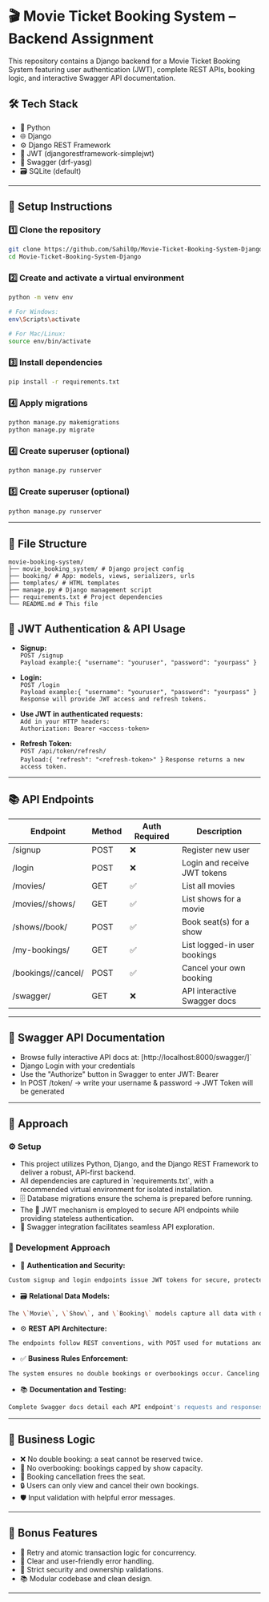 
# 🎬 Movie Ticket Booking System – Backend Assignment

This repository contains a Django backend for a Movie Ticket Booking System featuring user authentication (JWT), complete REST APIs, booking logic, and interactive Swagger API documentation.

## 🛠 Tech Stack

- 🐍 Python  
- 🌐 Django  
- ⚙️ Django REST Framework  
- 🔐 JWT (djangorestframework-simplejwt)  
- 📄 Swagger (drf-yasg)  
- 🗃️ SQLite (default)

---

## 🚀 Setup Instructions

### 1️⃣ Clone the repository
```bash
git clone https://github.com/Sahil0p/Movie-Ticket-Booking-System-Django
cd Movie-Ticket-Booking-System-Django
```

### 2️⃣ Create and activate a virtual environment
```bash
python -m venv env

# For Windows:
env\Scripts\activate

# For Mac/Linux:
source env/bin/activate
```

### 3️⃣ Install dependencies
```bash
pip install -r requirements.txt
```

### 4️⃣ Apply migrations
```bash
python manage.py makemigrations  
python manage.py migrate
```


### 4️⃣ Create superuser (optional)
```bash
python manage.py runserver
```

### 5️⃣ Create superuser (optional)
```bash
python manage.py runserver
```

---

## 📂 File Structure
```plaintext
movie-booking-system/
├── movie_booking_system/ # Django project config
├── booking/ # App: models, views, serializers, urls
├── templates/ # HTML templates
├── manage.py # Django management script
├── requirements.txt # Project dependencies
└── README.md # This file
```

## 🔐 JWT Authentication & API Usage

- **Signup:**  
  `POST /signup`  
  `Payload example:{ "username": "youruser", "password": "yourpass" }`

- **Login:**  
   `POST /login`  
   `Payload example:{ "username": "youruser", "password": "yourpass" }`
   `Response will provide JWT access and refresh tokens.`

- **Use JWT in authenticated requests:**  
   `Add in your HTTP headers:`  
   `Authorization: Bearer <access-token>`
- **Refresh Token:**  
`POST /api/token/refresh/`  
`Payload:{ "refresh": "<refresh-token>" }`
`Response returns a new access token.`


---

## 📚 API Endpoints

| Endpoint                    | Method | Auth Required | Description                          |
|-----------------------------|--------|---------------|------------------------------------|
| /signup                     | POST   | ❌            | Register new user                   |
| /login                      | POST   | ❌            | Login and receive JWT tokens       |
| /movies/                    | GET    | ✅            | List all movies                    |
| /movies/<id>/shows/         | GET    | ✅            | List shows for a movie             |
| /shows/<id>/book/           | POST   | ✅            | Book seat(s) for a show            |
| /my-bookings/               | GET    | ✅            | List logged-in user bookings       |
| /bookings/<id>/cancel/      | POST   | ✅            | Cancel your own booking            |
| /swagger/                   | GET    | ❌            | API interactive Swagger docs       |

---

## 📄 Swagger API Documentation

- Browse fully interactive API docs at: [http://localhost:8000/swagger/]`
- Django Login with your credentials
- Use the "Authorize" button in Swagger to enter JWT: Bearer <token>
- In POST /token/  -> write your username & password  -> JWT Token will be generated

---

## 🎯 Approach

### ⚙️ Setup

- This project utilizes Python, Django, and the Django REST Framework to deliver a robust, API-first backend.
- All dependencies are captured in \`requirements.txt\`, with a recommended virtual environment for isolated installation.
- 🗄️ Database migrations ensure the schema is prepared before running.
- The 🔐 JWT mechanism is employed to secure API endpoints while providing stateless authentication.
- 📝 Swagger integration facilitates seamless API exploration.

### 🚧 Development Approach

- 🔐 **Authentication and Security:**
```bash
Custom signup and login endpoints issue JWT tokens for secure, protected API access. JWT middleware validates every request.
```

- 🗃️ **Relational Data Models:**
```bash
The \`Movie\`, \`Show\`, and \`Booking\` models capture all data with defined foreign keys. Each \`Booking\` is explicitly linked to a user and a show.
```

- ⚙️ **REST API Architecture:**
```bash
The endpoints follow REST conventions, with POST used for mutations and GET for retrieval. The booking logic uses atomic transactions and retries to prevent concurrency issues.
```

- ✅ **Business Rules Enforcement:**  
```bash
The system ensures no double bookings or overbookings occur. Canceling a booking frees up seats efficiently. Input validation and error handling provide a pleasant user experience.
```

- 📚 **Documentation and Testing:**
```bash
Complete Swagger docs detail each API endpoint's requests and responses, including JWT security. Modular and clean code ensures maintainability and testability.
```
---

## 🎯 Business Logic

- ❌ No double booking: a seat cannot be reserved twice.  
- 🚫 No overbooking: bookings capped by show capacity.  
- 🔄 Booking cancellation frees the seat.  
- 🔒 Users can only view and cancel their own bookings.  
- 🛡️ Input validation with helpful error messages.

---

## 🌟 Bonus Features

- 🔁 Retry and atomic transaction logic for concurrency.  
- 🚨 Clear and user-friendly error handling.  
- 🔑 Strict security and ownership validations.  
- 📚 Modular codebase and clean design.

---
